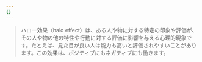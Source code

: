 ```yaml
---
{}
---
```

  

> ハロー効果（halo effect）は、ある人や物に対する特定の印象や評価が、その人や物の他の特性や行動に対する評価に影響を与える心理的現象です。たとえば、見た目が良い人は能力も高いと評価されやすいことがあります。この効果は、ポジティブにもネガティブにも働きます。